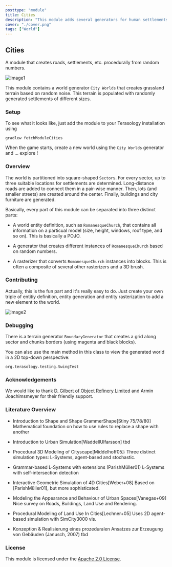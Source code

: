 ```yaml
---
posttype: "module" 
title: Cities
description: "This module adds several generators for human settlements and roads"
cover: "./cover.png"
tags: ["World"]
---
```


## Cities

A module that creates roads, settlements, etc. procedurally from random numbers.


![image1](images/2013-12-18_fenced_house.jpg "Several simple housings on a hillside with fences")


This module contains a world generator `City Worlds` that creates grassland terrain based on random noise. This terrain is populated with randomly generated settlements of different sizes. 


### Setup

To see what it looks like, just add the module to your Terasology installation using 

    gradlew fetchModuleCities
	
When the game starts, create a new world using the `City Worlds` generator and ... explore !


### Overview

The world is partitioned into square-shaped `Sector`s. For every sector, up to three suitable locations for settlements are determined. 
Long-distance roads are added to connect them in a pair-wise manner. Then, lots (and smaller streets) are created around the center.
Finally, buildings and city furniture are generated.

Basically, every part of this module can be separated into three distinct parts:

* A world entity definition, such as `RomanesqueChurch`, that contains all information on a particual model (size, height, windows, roof type, and so on). This is basically a POJO.

* A generator that creates different instances of `RomanesqueChurch` based on random numbers.

* A rasterizer that converts `RomanesqueChurch` instances into blocks. This is often a composite of several other rasterizers and a 3D brush.


### Contributing

Actually, this is the fun part and it's really easy to do. Just create your own triple of entitiy definition, entity generation and entity rasterization to add a new element to the world. 

![image2](images/2013-12-29_church_aisles.jpg "Small medieval settlement around a small church, protected by town walls")


### Debugging 

There is a terrain generator `BoundaryGenerator` that creates a grid along sector and chunks borders (using magenta and black blocks).

You can also use the main method in this class to view the generated world in a 2D top-down perspective:

    org.terasology.testing.SwingTest
	

### Acknowledgements

We would like to thank [D. Gilbert of Object Refinery Limited](http://www.object-refinery.com) and Armin Joachimsmeyer for their friendly support.
	

### Literature Overview

* Introduction to Shape and Shape GrammerShape[Stiny 75/78/80]
Mathematical foundation on how to use rules to replace a shape with another

* Introduction to Urban Simulation[WaddellUlfarsson]
tbd


* Procedural 3D Modeling of Cityscape[Middelhoff05]:
Three distinct simulation types: L-Systems, agent-based and stochastic.

* Grammar-based L-Systems with extensions (ParishMüller01)
L-Systems with self-intersection detection

* Interactive Geometric Simulation of 4D Cities[Weber+08]
Based on [ParishMüller01], but more sophisticated.

* Modeling the Appearance and Behaviour of Urban Spaces[Vanegas+09]
Nice survey on Roads, Buildings, Land Use and Rendering.


* Procedural Modeling of Land Use In Cities[Lechner+05]
Uses 2D agent-based simulation with SimCity3000 vis.

* Konzeption & Realisierung eines prozeduralen Ansatzes zur Erzeugung von Gebäuden (Janusch, 2007)
tbd

### License

This module is licensed under the [Apache 2.0 License](http://www.apache.org/licenses/LICENSE-2.0.html).
